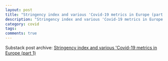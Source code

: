 ```yaml
---
layout: post
title: "Stringency index and various 'Covid-19 metrics in Europe (part 1)"
description: "Stringency index and various 'Covid-19 metrics in Europe (part 1)"
category: covid
tags: 
comments: true
---
```


Substack post archive: [Stringency index and various 'Covid-19 metrics in Europe (part 1)](https://godlak.substack.com/p/stringency-index-and-various-covid)
